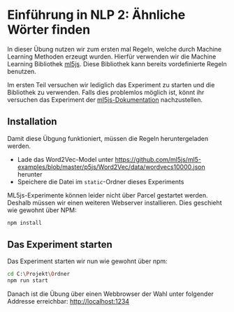 # Einführung in NLP 2: Ähnliche Wörter finden

In dieser Übung nutzen wir zum ersten mal Regeln, welche durch Machine Learning Methoden erzeugt wurden.
Hierfür verwenden wir die Machine Learning Bibliothek [ml5js](https://ml5js.org).
Diese Bibliothek kann bereits vordefinierte Regeln benutzen.

Im ersten Teil versuchen wir lediglich das Experiment zu starten und die Bibliothek zu verwenden.
Falls dies problemlos möglich ist, könnt ihr versuchen das Experiment der [ml5js-Dokumentation](https://ml5js.org/docs/word2vec-example) nachzustellen.

## Installation

Damit diese Übgung funktioniert, müssen die Regeln heruntergeladen werden.

- Lade das Word2Vec-Model unter https://github.com/ml5js/ml5-examples/blob/master/p5js/Word2Vec/data/wordvecs10000.json herunter
- Speichere die Datei im `static`-Ordner dieses Experiments

ML5js-Experimente können leider nicht über Parcel gestartet werden.
Deshalb müssen wir einen weiteren Webserver installieren. Dies geschieht wie gewohnt über NPM:

```bash
npm install
```

## Das Experiment starten

Das Experiment starten wir nun wie gewohnt über npm:

```bash
cd C:\Projekt\Ordner
npm run start
```

Danach ist die Übung über einen Webbrowser der Wahl unter folgender Addresse erreichbar:
[http://localhost:1234](http://localhost:1234)